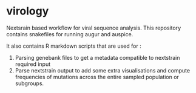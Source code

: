 # virology

Nextsrain based workflow for viral sequence analysis. This repository contains snakefiles for running augur and auspice.

It also contains R markdown scripts that are used for : 
1. Parsing genebank files to get a metadata compatible to nextstrain required input
2. Parse nextstrain output to add some extra visualisations and compute frequencies of mutations across the entire sampled population or subgroups. 

